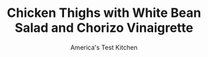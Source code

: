 ---
layout: ../../layouts/MarkdownPostLayout.astro
title: Chicken Thighs with White Bean Salad and Chorizo Vinaigrette
author: America's Test Kitchen
pubDate: 2023-03-15
description: "Flavors from Spanish cuisine supercharge this extraordinary chicken supper."
image_url: https://res.cloudinary.com/hksqkdlah/image/upload/ar_1:1,c_fill,dpr_2.0,f_auto,fl_lossy.progressive.strip_profile,g_faces:auto,q_auto:low,w_344/SFS_ChickenThighsWhiteBeanSaladChorizoVinaigrette_28_genjdf
tags: ["Main Courses","Chicken","Weeknight"]
calories: 3873
protein: 59
carbohydrates: 48
fats: 
fiber: 11
ingredients: ["8 (5- to 7-ounce), bone-in chicken thighs, trimmed","1 1/2 teaspoons, table salt, divided","1/2 teaspoon, pepper","1/4 cup, extra-virgin olive oil, divided","2 ounces, Spanish-style chorizo sausage, cut into ¼-inch pieces","2 teaspoons, chopped fresh thyme","1 , garlic clove, minced","1/4 cup, sherry vinegar","2 (15-ounce) cans, cannellini beans, rinsed","3 ounces (3 cups), baby spinach, chopped coarse","1/2 cup thinly sliced, red onion, rinsed"]
serves: 4
time: "50 minutes"
instructions: ["Adjust oven rack to middle position and heat oven to 450 degrees. Sprinkle chicken with 1 teaspoon salt and pepper. Heat 1 tablespoon oil in 12-inch nonstick skillet over medium-high heat until just smoking. Cook chicken, skin side down, until browned and crispy, about 7 minutes. Transfer chicken, skin side up, to rimmed baking sheet. Roast until chicken registers at least 175 degrees, about 17 minutes.","Meanwhile, add remaining 3 tablespoons oil to fat left in skillet. Add chorizo and cook over medium heat, stirring frequently, until chorizo begins to crisp, about 2 minutes. Add thyme and garlic and cook until fragrant, about 30 seconds. Off heat, whisk in vinegar.","Combine beans, spinach, onion, and remaining ½ teaspoon salt in large bowl. Add half of chorizo vinaigrette (about 6 tablespoons) and toss to combine. Transfer chicken to platter and drizzle with remaining chorizo vinaigrette. Serve chicken with bean salad."]
nutrition: ["1658 mg Potassium","605 mg Phosphorus","203 mg Calcium","9 mg Iron","173 mg Magnesium","1268 mg Sodium","6 mg Zinc","59 g Fat","12 mg Niacin (B3)","29 g Monounsaturated","10 g Polyunsaturated","7 mg Vitamin C","245 mg Cholesterol","14 g Saturated","11 g Fiber","189 µg Folate (food)","1 g Sugars","122 µg Vitamin K","358 g Water","48 g Carbs","189 µg Folate equivalent (total)","59 g Protein","4 mg Vitamin E","1 µg Vitamin B12","1 mg Vitamin B6","155 µg Vitamin A","968 kcal Energy","3873 calories"]
notes: "Use a dry-cured, Spanish-style chorizo for this recipe."
---